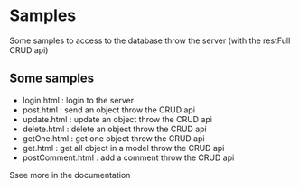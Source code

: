 Samples
========
Some samples to access to the database throw the server (with the restFull CRUD api)

Some samples 
-------------------------

* login.html : login to the server
* post.html : send an object throw the CRUD api
* update.html : update an object throw the CRUD api
* delete.html : delete an object throw the CRUD api
* getOne.html : get one object throw the CRUD api
* get.html : get all object in a model throw the CRUD api
* postComment.html : add a comment throw the CRUD api

Ssee more in the documentation
